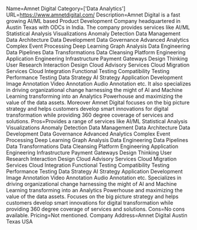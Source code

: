 Name=Amnet Digital
Category=['Data Analytics']
URL=https://www.amnetdigital.com/
Description=Amnet Digital is a fast growing AI/ML based Product Development Company headquartered in Austin Texas with ODCs in India. The company provides services like AI/ML Statistical Analysis Visualizations Anomaly Detection Data Management Data Architecture Data Development Data Governance Advanced Analytics Complex Event Processing Deep Learning Graph Analysis Data Engineering Data Pipelines Data Transformations Data Cleansing Platform Engineering Application Engineering Infrastructure Payment Gateways Design Thinking User Research Interaction Design Cloud Advisory Services Cloud Migration Services Cloud Integration Functional Testing Compatibility Testing Performance Testing Data Strategy AI Strategy Application Development Image Annotation Video Annotation Audio Annotation etc. It also specializes in driving organizational change harnessing the might of AI and Machine Learning transforming into an Analytics Powerhouse and maximizing the value of the data assets. Moreover Amnet Digital focuses on the big picture strategy and helps customers develop smart innovations for digital transformation while providing 360 degree coverage of services and solutions.
Pros=Provides a range of services like AI/ML Statistical Analysis Visualizations Anomaly Detection Data Management Data Architecture Data Development Data Governance Advanced Analytics Complex Event Processing Deep Learning Graph Analysis Data Engineering Data Pipelines Data Transformations Data Cleansing Platform Engineering Application Engineering Infrastructure Payment Gateways Design Thinking User Research Interaction Design Cloud Advisory Services Cloud Migration Services Cloud Integration Functional Testing Compatibility Testing Performance Testing Data Strategy AI Strategy Application Development Image Annotation Video Annotation Audio Annotation etc. Specializes in driving organizational change harnessing the might of AI and Machine Learning transforming into an Analytics Powerhouse and maximizing the value of the data assets. Focuses on the big picture strategy and helps customers develop smart innovations for digital transformation while providing 360 degree coverage of services and solutions.
Cons=No cons available.
Pricing=Not mentioned.
Company Address=Amnet Digital Austin Texas USA

